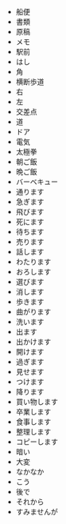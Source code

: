 * 船便
* 書類
* 原稿
* メモ
* 駅前
* はし
* 角
* 横断歩道
* 右
* 左
* 交差点
* 道
* ドア
* 電気
* 太極拳
* 朝ご飯
* 晩ご飯
* バーベキュー
* 通ります
* 急ぎます
* 飛びます
* 死にます
* 待ちます
* 売ります
* 話します
* わたります
* おろします
* 選びます
* 消します
* 歩きます
* 曲がります
* 洗います
* 出ます
* 出かけます
* 開けます
* 過ぎます
* 見せます
* つけます
* 降ります
* 買い物します
* 卒業します
* 食事します
* 整理します
* コピーします
* 暗い
* 大変
* なかなか
* こう
* 後で
* それから
* すみませんが
